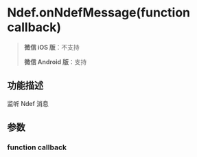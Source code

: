 # Ndef.onNdefMessage(function callback)

> **微信 iOS 版**：不支持
>
> **微信 Android 版**：支持

## 功能描述

监听 Ndef 消息

## 参数

### function callback